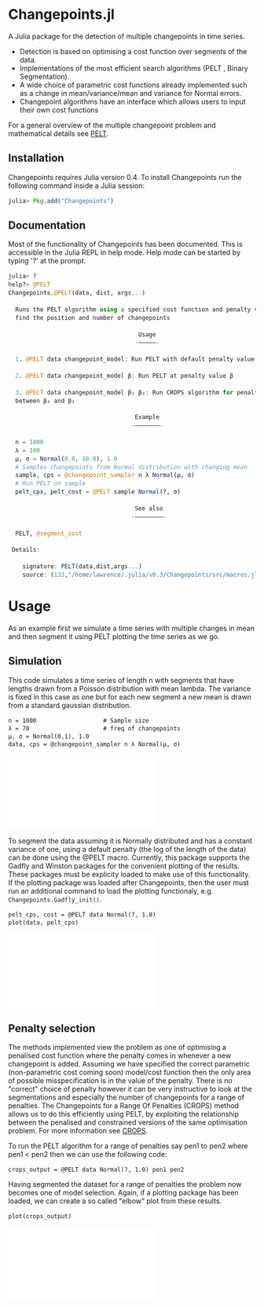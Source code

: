 # Changepoints.jl

A Julia package for the detection of multiple changepoints in time series.

- Detection is based on optimising a cost function over segments of the data.
- Implementations of the most efficient search algorithms (PELT , Binary Segmentation).
- A wide choice of parametric cost functions already implemented such as a change in mean/variance/mean and variance for Normal errors.
- Changepoint algorithms have an interface which allows users to input their own cost functions

For a general overview of the multiple changepoint problem and mathematical details see [PELT](http://arxiv.org/pdf/1101.1438.pdf).

## Installation

Changepoints requires Julia version 0.4. To install Changepoints run the following command inside a Julia session:

```julia
julia> Pkg.add("Changepoints")
```

## Documentation

Most of the functionality of Changepoints has been documented. This is accessible in the Julia REPL in help mode. Help mode can be started by typing '?' at the prompt.

```julia
julia> ?
help?> @PELT
Changepoints.@PELT(data, dist, args...)

  Runs the PELT algorithm using a specified cost function and penalty value to
  find the position and number of changepoints

                                     Usage
                                    -–––––-

  1. @PELT data changepoint_model: Run PELT with default penalty value

  2. @PELT data changepoint_model β: Run PELT at penalty value β

  3. @PELT data changepoint_model β₁ β₂: Run CROPS algorithm for penalties
  between β₁ and β₂

                                    Example
                                   -–––––––-

  n = 1000       
  λ = 100        
  μ, σ = Normal(0.0, 10.0), 1.0
  # Samples changepoints from Normal distribution with changing mean
  sample, cps = @changepoint_sampler n λ Normal(μ, σ)
  # Run PELT on sample
  pelt_cps, pelt_cost = @PELT sample Normal(?, σ)

                                    See also
                                   -––––––––-

  PELT, @segment_cost 

 Details:

	signature: PELT(data,dist,args...)
	source: (133,"/home/lawrence/.julia/v0.3/Changepoints/src/macros.jl")

```

# Usage

As an example first we simulate a time series with multiple changes in mean and then segment it using PELT plotting the time series as we go.

## Simulation

This code simulates a time series of length n with segments that have lengths drawn from a Poisson distribution with mean lambda. The variance
is fixed in this case as one but for each new segment a new mean is drawn from a standard gaussian distribution.

```
n = 1000                   # Sample size
λ = 70                     # freq of changepoints
μ, σ = Normal(0,1), 1.0 
data, cps = @changepoint_sampler n λ Normal(μ, σ)
```

![Gadfly plot of simulated changepoints](/docs/example.pdf?raw=true "Simulated Changepoints")

To segment the data assuming it is Normally distributed and has a constant variance of one, using a default penalty (the log of the length of the data) can be done using the @PELT macro. Currently, this package supports the Gadfly and Winston packages for the convenient plotting of the results. These packages must be explicity loaded to make use of this functionality. If the plotting package was loaded after Changepoints, then the user must run an additional command to load the plotting functionaly, e.g.  `Changepoints.Gadfly_init()`.

```
pelt_cps, cost = @PELT data Normal(?, 1.0)
plot(data, pelt_cps) 
```

![Gadfly plot of Changepoints detected by PELT](/docs/example_pelt.pdf?raw=true "Changepoints detected by PELT")

## Penalty selection

The methods implemented view the problem as one of optimising a penalised cost function where the penalty comes in whenever a new changepoint is added. Assuming 
we have specified the correct parametric (non-parametric cost coming soon) model/cost function then the only area of possible misspecification is in the 
value of the penalty. There is no "correct" choice of penalty however it can be very instructive to look at the segmentations and especially the number of changepoints
for a range of penalties. The Changepoints for a Range Of Penalties (CROPS) method allows us to do this efficiently using PELT, by exploiting the relationship 
between the penalised and constrained versions of the same optimisation problem. For more information see [CROPS](http://arxiv.org/abs/1412.3617).

To run the PELT algorithm for a range of penalties say pen1 to pen2 where pen1 < pen2 
then we can use the following code:

```
crops_output = @PELT data Normal(?, 1.0) pen1 pen2
```

Having segmented the dataset for a range of penalties the problem now becomes one of model selection. Again, if a plotting package has been loaded, we can create a so called "elbow" plot from these results.

```
plot(crops_output)
```
![Gadfly plot of cost against number of changepoints](/docs/elbowplot.pdf?raw=true "Elbow plot")
